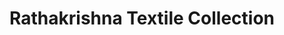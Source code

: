 ---
title: "Rathakrishna Textile Collection"
url: /ernakulam/rathakrishna-textile-collection/
shop: clothes
---